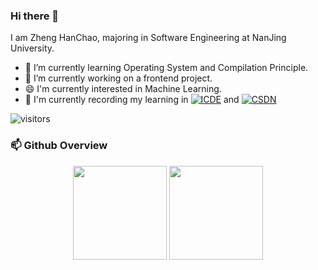 ### Hi there 👋

<!--
**zhc-njdx/zhc-njdx** is a ✨ _special_ ✨ repository because its `README.md` (this file) appears on your GitHub profile.

Here are some ideas to get you started:

- 🔭 I’m currently working on ...
- 🌱 I’m currently learning ...
- 👯 I’m looking to collaborate on ...
- 🤔 I’m looking for help with ...
- 💬 Ask me about ...
- 📫 How to reach me: ...
- 😄 Pronouns: ...
- ⚡ Fun fact: ...
-->

I am Zheng HanChao, majoring in Software Engineering at NanJing University.

- 🌱 I’m currently learning Operating System and Compilation Principle.
- 🔭 I’m currently working on a frontend project.
- 😄 I'm currently interested in Machine Learning.
- 💬 I'm currently recording my learning in [![ICDE](https://img.shields.io/badge/Homepage-ICDE-blue)](https://icde.top/) and [![CSDN](https://img.shields.io/badge/Blog-CSDN-orange)](https://blog.csdn.net/m0_57225567?type=blog)

![visitors](https://visitor-badge.glitch.me/badge?page_id=zhc-njdx)

### 📫 Github Overview
<div align="center"> 
  <img height="150px" src="https://github-readme-stats.vercel.app/api?username=zhc-njdx&hide_border=true&show_icons=trueline_height=21&theme=synthwave" />
  <img height="150px" src="https://github-readme-stats.vercel.app/api/top-langs/?username=zhc-njdx&hide=html,css&hide_border=true&layout=compact&langs_count=6&theme=synthwave" /> 
</div>

